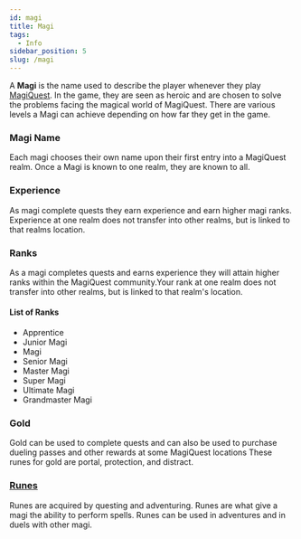 ```yaml
---
id: magi
title: Magi
tags:
  - Info
sidebar_position: 5
slug: /magi
---
```


A **Magi** is the name used to describe the player whenever they play [MagiQuest](docs\Info_About_MagiQuest\index.mdx). In the game, they are seen as heroic and are chosen to solve the problems facing the magical world of MagiQuest. There are various levels a Magi can achieve depending on how far they get in the game.

### Magi Name

Each magi chooses their own name upon their first entry into a MagiQuest realm. Once a Magi is known to one realm, they are known to all.

### Experience

As magi complete quests they earn experience and earn higher magi ranks. Experience at one realm does not transfer into other realms, but is linked to that realms location.

### Ranks

As a magi completes quests and earns experience they will attain higher ranks within the MagiQuest community.Your rank at one realm does not transfer into other realms, but is linked to that realm's location.

#### List of Ranks

  - Apprentice
  - Junior Magi
  - Magi
  - Senior Magi
  - Master Magi
  - Super Magi
  - Ultimate Magi
  - Grandmaster Magi

### Gold

Gold can be used to complete quests and can also be used to purchase dueling passes and other rewards at some MagiQuest locations These runes for gold are portal, protection, and distract. 

### [Runes](docs\Home.mdx)

Runes are acquired by questing and adventuring. Runes are what give a magi the ability to perform spells. Runes can be used in adventures and in duels with other magi. 